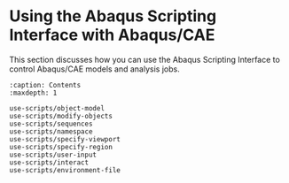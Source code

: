# Using the Abaqus Scripting Interface with Abaqus/CAE

This section discusses how you can use the Abaqus Scripting Interface to control Abaqus/CAE models and analysis jobs.

```{toctree}
:caption: Contents
:maxdepth: 1

use-scripts/object-model
use-scripts/modify-objects
use-scripts/sequences
use-scripts/namespace
use-scripts/specify-viewport
use-scripts/specify-region
use-scripts/user-input
use-scripts/interact
use-scripts/environment-file
```
